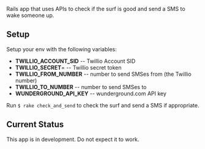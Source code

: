 Rails app that uses APIs to check if the surf is good and send a SMS to wake someone up.

## Setup

Setup your env with the following variables:

 * **TWILLIO_ACCOUNT_SID** -- Twillio Account SID
 * **TWILLIO_SECRET**= -- Twillio secret token
 * **TWILLIO_FROM_NUMBER** -- number to send SMSes from (the Twillio number)
 * **TWILLIO_TO_NUMBER** -- number to send SMSes to
 * **WUNDERGROUND_API_KEY** -- wunderground.com API key

Run `$ rake check_and_send` to check the surf and send a SMS if appropriate.

## Current Status

This app is in development.  Do not expect it to work.
